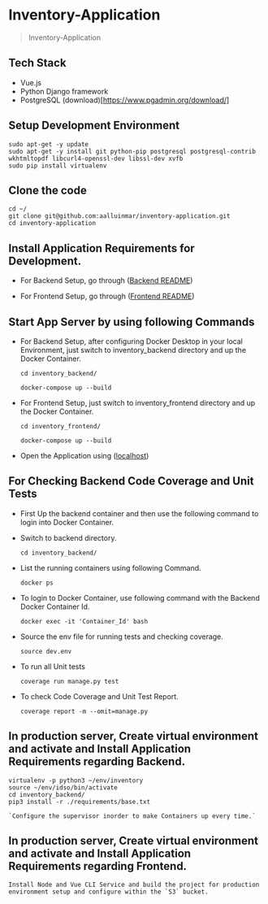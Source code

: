 # Inventory-Application

> Inventory-Application

## Tech Stack

- Vue.js
- Python Django framework
- PostgreSQL (download)[https://www.pgadmin.org/download/]

## Setup Development Environment

    sudo apt-get -y update
    sudo apt-get -y install git python-pip postgresql postgresql-contrib wkhtmltopdf libcurl4-openssl-dev libssl-dev xvfb
    sudo pip install virtualenv

## Clone the code

    cd ~/
    git clone git@github.com:aalluinmar/inventory-application.git
    cd inventory-application

## Install Application Requirements for Development.

- For Backend Setup, go through ([Backend README](https://github.com/aalluinmar/inventory-application/tree/master/inventory_backend/README.md))

- For Frontend Setup, go through ([Frontend README](https://github.com/aalluinmar/inventory-application/tree/master/inventory_frontend/README.md))

## Start App Server by using following Commands

- For Backend Setup, after configuring Docker Desktop in your local Environment, just switch to inventory_backend directory and up the Docker Container.

    `cd inventory_backend/`

    `docker-compose up --build`

- For Frontend Setup, just switch to inventory_frontend directory and up the Docker Container.

    `cd inventory_frontend/`

    `docker-compose up --build`
    
- Open the Application using ([localhost](http://localhost:8080/))

## For Checking Backend Code Coverage and Unit Tests

- First Up the backend container and then use the following command to login into Docker Container.

- Switch to backend directory.

    `cd inventory_backend/`

- List the running containers using following Command.

    `docker ps`

- To login to Docker Container, use following command with the Backend Docker Container Id.

    `docker exec -it 'Container_Id' bash`

- Source the env file for running tests and checking coverage.

    `source dev.env`

- To run all Unit tests

    `coverage run manage.py test`

- To check Code Coverage and Unit Test Report.

    `coverage report -m --omit=manage.py`

## In production server, Create virtual environment and activate and Install Application Requirements regarding Backend.


    virtualenv -p python3 ~/env/inventory
    source ~/env/idso/bin/activate
    cd inventory_backend/
    pip3 install -r ./requirements/base.txt

    `Configure the supervisor inorder to make Containers up every time.`

## In production server, Create virtual environment and activate and Install Application Requirements regarding Frontend.

    Install Node and Vue CLI Service and build the project for production environment setup and configure within the `S3` bucket.
